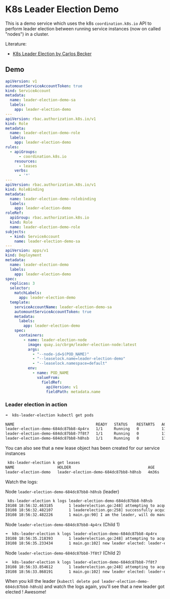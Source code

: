 # K8s Leader Election Demo

This is a demo service which uses the k8s `coordination.k8s.io` API to perform leader election between running service instances (now on called "nodes") in a cluster.

Literature:

* [K8s Leader Election by Carlos Becker](https://carlosbecker.com/posts/k8s-leader-election/)

## Demo

```yaml
apiVersion: v1
automountServiceAccountToken: true
kind: ServiceAccount
metadata:
  name: leader-election-demo-sa
  labels:
    app: leader-election-demo
---
apiVersion: rbac.authorization.k8s.io/v1
kind: Role
metadata:
  name: leader-election-demo-role
  labels:
    app: leader-election-demo
rules:
  - apiGroups:
      - coordination.k8s.io
    resources:
      - leases
    verbs:
      - '*'
---
apiVersion: rbac.authorization.k8s.io/v1
kind: RoleBinding
metadata:
  name: leader-election-demo-rolebinding
  labels:
    app: leader-election-demo
roleRef:
  apiGroup: rbac.authorization.k8s.io
  kind: Role
  name: leader-election-demo-role
subjects:
  - kind: ServiceAccount
    name: leader-election-demo-sa
---
apiVersion: apps/v1
kind: Deployment
metadata:
  name: leader-election-demo
  labels:
    app: leader-election-demo
spec:
  replicas: 3
  selector:
    matchLabels:
      app: leader-election-demo
  template:
    serviceAccountName: leader-election-demo-sa
    automountServiceAccountToken: true
    metadata:
      labels:
        app: leader-election-demo
    spec:
      containers:
        - name: leader-election-node
          image: quay.io/cbrgm/leader-election-node:latest
          args:
            - "--node-id=$(POD_NAME)"
            - "--leaselock.name=leader-election-demo"
            - "--leaselock.namespace=default"
          env:
            - name: POD_NAME
              valueFrom:
                fieldRef:
                  apiVersion: v1
                  fieldPath: metadata.name
```

### Leader election in action

```bash
➜  k8s-leader-election kubectl get pods

NAME                                    READY   STATUS    RESTARTS   AGE
leader-election-demo-684dc87bb8-4p4rx   1/1     Running   0          11s
leader-election-demo-684dc87bb8-7f8t7   1/1     Running   0          11s
leader-election-demo-684dc87bb8-h8hsb   1/1     Running   0          11s
```

You can also see that a new lease object has been created for our service instances

```bash
 k8s-leader-election k get leases
NAME                   HOLDER                                  AGE
leader-election-demo   leader-election-demo-684dc87bb8-h8hsb   4m36s
```

Watch the logs:


Node `leader-election-demo-684dc87bb8-h8hsb` (leader)
```bash
 k8s-leader-election k logs leader-election-demo-684dc87bb8-h8hsb 
I0108 18:56:32.463185       1 leaderelection.go:248] attempting to acquire leader lease default/leader-election-demo...
I0108 18:56:32.482107       1 leaderelection.go:258] successfully acquired lease default/leader-election-demo
I0108 18:56:32.482226       1 main.go:90] I am the leader, will do management stuff now: leader-election-demo-684dc87bb8-h8hsb
```

Node `leader-election-demo-684dc87bb8-4p4rx` (Child 1)

```bash
➜  k8s-leader-election k logs leader-election-demo-684dc87bb8-4p4rx
I0108 18:56:35.218393       1 leaderelection.go:248] attempting to acquire leader lease default/leader-election-demo...
I0108 18:56:35.233434       1 main.go:102] new leader elected: leader-election-demo-684dc87bb8-h8hsb
```

Node `leader-election-demo-684dc87bb8-7f8t7` (Child 2)

```bash
➜  k8s-leader-election k logs leader-election-demo-684dc87bb8-7f8t7 
I0108 18:56:33.854612       1 leaderelection.go:248] attempting to acquire leader lease default/leader-election-demo...
I0108 18:56:33.868191       1 main.go:102] new leader elected: leader-election-demo-684dc87bb8-h8hsb
```

When you kill the leader (`kubectl delete pod leader-election-demo-684dc87bb8-h8hsb`) and watch the logs again, you'll see that a new leader got elected ! Awesome!
